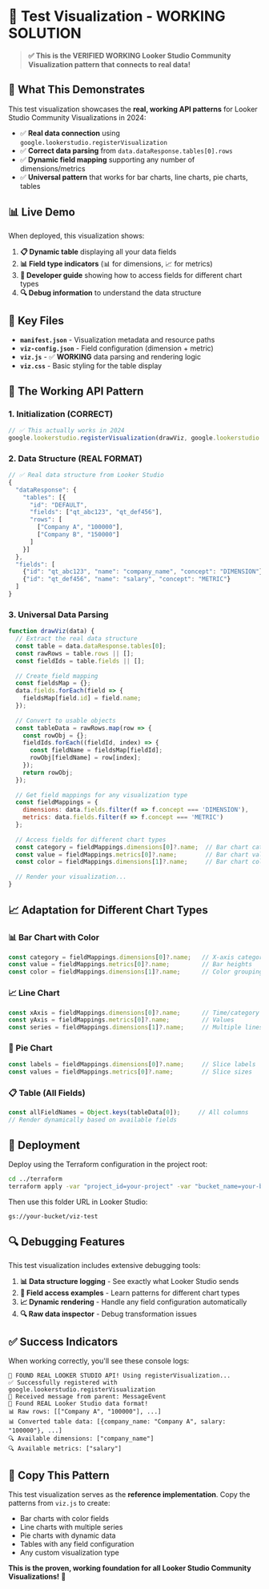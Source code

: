 # 🎯 Test Visualization - WORKING SOLUTION

> **✅ This is the VERIFIED WORKING Looker Studio Community Visualization pattern that connects to real data!**

## 🚀 **What This Demonstrates**

This test visualization showcases the **real, working API patterns** for Looker Studio Community Visualizations in 2024:

- ✅ **Real data connection** using `google.lookerstudio.registerVisualization`
- ✅ **Correct data parsing** from `data.dataResponse.tables[0].rows`
- ✅ **Dynamic field mapping** supporting any number of dimensions/metrics
- ✅ **Universal pattern** that works for bar charts, line charts, pie charts, tables

## 📊 **Live Demo**

When deployed, this visualization shows:

1. **📋 Dynamic table** displaying all your data fields
2. **📊 Field type indicators** (📊 for dimensions, 📈 for metrics)
3. **🔧 Developer guide** showing how to access fields for different chart types
4. **🔍 Debug information** to understand the data structure

## 🎯 **Key Files**

- **`manifest.json`** - Visualization metadata and resource paths
- **`viz-config.json`** - Field configuration (dimension + metric)
- **`viz.js`** - ✅ **WORKING** data parsing and rendering logic
- **`viz.css`** - Basic styling for the table display

## 🔧 **The Working API Pattern**

### **1. Initialization (CORRECT)**
```javascript
// ✅ This actually works in 2024
google.lookerstudio.registerVisualization(drawViz, google.lookerstudio.objectTransform);
```

### **2. Data Structure (REAL FORMAT)**
```javascript
// ✅ Real data structure from Looker Studio
{
  "dataResponse": {
    "tables": [{
      "id": "DEFAULT",
      "fields": ["qt_abc123", "qt_def456"],
      "rows": [
        ["Company A", "100000"],
        ["Company B", "150000"]
      ]
    }]
  },
  "fields": [
    {"id": "qt_abc123", "name": "company_name", "concept": "DIMENSION"},
    {"id": "qt_def456", "name": "salary", "concept": "METRIC"}
  ]
}
```

### **3. Universal Data Parsing**
```javascript
function drawViz(data) {
  // Extract the real data structure
  const table = data.dataResponse.tables[0];
  const rawRows = table.rows || [];
  const fieldIds = table.fields || [];
  
  // Create field mapping
  const fieldsMap = {};
  data.fields.forEach(field => {
    fieldsMap[field.id] = field.name;
  });
  
  // Convert to usable objects
  const tableData = rawRows.map(row => {
    const rowObj = {};
    fieldIds.forEach((fieldId, index) => {
      const fieldName = fieldsMap[fieldId];
      rowObj[fieldName] = row[index];
    });
    return rowObj;
  });
  
  // Get field mappings for any visualization type
  const fieldMappings = {
    dimensions: data.fields.filter(f => f.concept === 'DIMENSION'),
    metrics: data.fields.filter(f => f.concept === 'METRIC')
  };
  
  // Access fields for different chart types
  const category = fieldMappings.dimensions[0]?.name;  // Bar chart category
  const value = fieldMappings.metrics[0]?.name;        // Bar chart value  
  const color = fieldMappings.dimensions[1]?.name;     // Bar chart color
  
  // Render your visualization...
}
```

## 📈 **Adaptation for Different Chart Types**

### **📊 Bar Chart with Color**
```javascript
const category = fieldMappings.dimensions[0]?.name;   // X-axis categories
const value = fieldMappings.metrics[0]?.name;         // Bar heights
const color = fieldMappings.dimensions[1]?.name;      // Color grouping
```

### **📈 Line Chart**
```javascript
const xAxis = fieldMappings.dimensions[0]?.name;      // Time/category axis
const yAxis = fieldMappings.metrics[0]?.name;         // Values
const series = fieldMappings.dimensions[1]?.name;     // Multiple lines
```

### **🥧 Pie Chart**
```javascript
const labels = fieldMappings.dimensions[0]?.name;     // Slice labels
const values = fieldMappings.metrics[0]?.name;        // Slice sizes
```

### **📋 Table (All Fields)**
```javascript
const allFieldNames = Object.keys(tableData[0]);     // All columns
// Render dynamically based on available fields
```

## 🚀 **Deployment**

Deploy using the Terraform configuration in the project root:

```bash
cd ../terraform
terraform apply -var "project_id=your-project" -var "bucket_name=your-bucket"
```

Then use this folder URL in Looker Studio:
```
gs://your-bucket/viz-test
```

## 🔍 **Debugging Features**

This test visualization includes extensive debugging tools:

1. **📊 Data structure logging** - See exactly what Looker Studio sends
2. **🔧 Field access examples** - Learn patterns for different chart types
3. **📈 Dynamic rendering** - Handle any field configuration automatically
4. **🔍 Raw data inspector** - Debug transformation issues

## ✅ **Success Indicators**

When working correctly, you'll see these console logs:

```
🎉 FOUND REAL LOOKER STUDIO API! Using registerVisualization...
✅ Successfully registered with google.lookerstudio.registerVisualization  
📨 Received message from parent: MessageEvent
🎉 Found REAL Looker Studio data format!
📊 Raw rows: [["Company A", "100000"], ...]
📊 Converted table data: [{company_name: "Company A", salary: "100000"}, ...]
🔍 Available dimensions: ["company_name"]
🔍 Available metrics: ["salary"]
```

## 🎯 **Copy This Pattern**

This test visualization serves as the **reference implementation**. Copy the patterns from `viz.js` to create:

- Bar charts with color fields
- Line charts with multiple series  
- Pie charts with dynamic data
- Tables with any field configuration
- Any custom visualization type

**This is the proven, working foundation for all Looker Studio Community Visualizations!** 🎉
